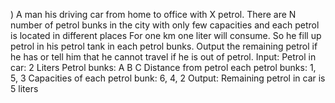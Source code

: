 ) A man his driving car from home to office with X petrol. There are N number of 
petrol bunks in the city with only few capacities and each petrol is located in 
different places For one km one liter will consume. So he fill up petrol in his 
petrol tank in each petrol bunks. Output the remaining petrol if he has or tell him
 that he cannot travel if he is out of petrol.
 Input:
 Petrol in car: 2 Liters
 Petrol bunks: A B C
 Distance from petrol each petrol bunks: 1, 5, 3
 Capacities of each petrol bunk: 6, 4, 2
 Output:
 Remaining petrol in car is 5 liters
